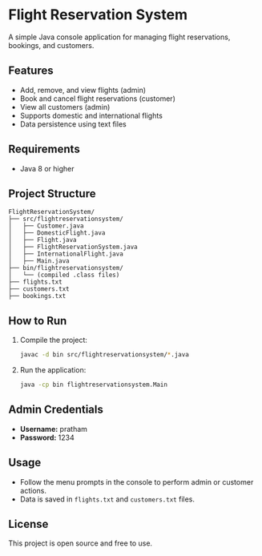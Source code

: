 # Flight Reservation System

A simple Java console application for managing flight reservations, bookings, and customers.

## Features

- Add, remove, and view flights (admin)
- Book and cancel flight reservations (customer)
- View all customers (admin)
- Supports domestic and international flights
- Data persistence using text files

## Requirements

- Java 8 or higher

## Project Structure

```
FlightReservationSystem/
├── src/flightreservationsystem/
│   ├── Customer.java
│   ├── DomesticFlight.java
│   ├── Flight.java
│   ├── FlightReservationSystem.java
│   ├── InternationalFlight.java
│   ├── Main.java
├── bin/flightreservationsystem/
│   └── (compiled .class files)
├── flights.txt
├── customers.txt
├── bookings.txt
```

## How to Run

1. Compile the project:
   ```sh
   javac -d bin src/flightreservationsystem/*.java
   ```
2. Run the application:
   ```sh
   java -cp bin flightreservationsystem.Main
   ```

## Admin Credentials

- **Username:** pratham
- **Password:** 1234

## Usage

- Follow the menu prompts in the console to perform admin or customer actions.
- Data is saved in `flights.txt` and `customers.txt` files.

## License

This project is open source and free to use.
